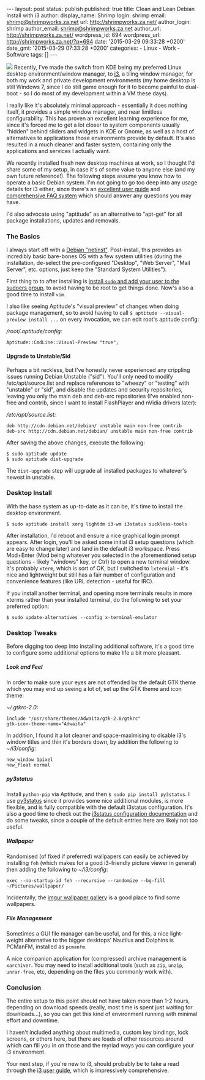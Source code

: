 --- layout: post status: publish published: true title: Clean and Lean
Debian Install with i3 author: display\_name: Shrimp login: shrimp
email: shrimp@shrimpworks.za.net url: http://shrimpworks.za.net/
author\_login: shrimp author\_email: shrimp@shrimpworks.za.net
author\_url: http://shrimpworks.za.net/ wordpress\_id: 694
wordpress\_url: http://shrimpworks.za.net/?p=694 date: '2015-03-29
09:33:28 +0200' date\_gmt: '2015-03-29 07:33:28 +0200' categories: -
Linux - Work - Software tags: \[\] ---

![](https://upload.wikimedia.org/wikipedia/commons/8/87/I3_window_manager_logo.png)
Recently, I've made the switch from KDE being my preferred Linux desktop
environment/window manager, to [i3](http://i3wm.org/), a tiling window
manager, for both my work and private development environments (my home
desktop is still Windows 7, since I do still game enough for it to
become painful to dual-boot - so I do most of my development within a VM
these days).

I really like it's absolutely minimal approach - essentially it does
nothing itself, it provides a simple window manager, and near limitless
configurability. This has proven an excellent learning experience for
me, since it's forced me to get a lot closer to system components
usually "hidden" behind sliders and widgets in KDE or Gnome, as well as
a host of alternatives to applications those environments provide by
default. It's also resulted in a much cleaner and faster system,
containing only the applications and services I actually want.

We recently installed fresh new desktop machines at work, so I thought
I'd share some of my setup, in case it's of some value to anyone else
(and my own future reference!). The following steps assume you know how
to operate a basic Debian system. I'm not going to go too deep into any
usage details for i3 either, since there's an [excellent user
guide](http://i3wm.org/docs/userguide.html) and [comprehensive FAQ
system](https://faq.i3wm.org/) which should answer any questions you may
have.

I'd also advocate using "aptitude" as an alternative to "apt-get" for
all package installations, updates and removals.

### The Basics

I always start off with a [Debian
"netinst"](https://www.debian.org/CD/netinst/). Post-install, this
provides an incredibly basic bare-bones OS with a few system utilities
(during the installation, de-select the pre-configured "Desktop", "Web
Server", "Mail Server", etc. options, just keep the "Standard System
Utilities").

First thing to to after installing is [install `sudo` and add your user
to the sudoers group](https://wiki.debian.org/sudo), to avoid having to
be root to get things done. Now's also a good time to install `vim`.

I also like seeing Aptitude's "visual preview" of changes when doing
package management, so to avoid having to call
`$ aptitude --visual-preview install ...` on every invocation, we can
edit root's aptitude config:

*/root/.aptitude/config:*

    Aptitude::CmdLine::Visual-Preview "true";

#### Upgrade to Unstable/Sid

Perhaps a bit reckless, but I've honestly never experienced any
crippling issues running Debian Unstable ("sid"). You'll only need to
modify /etc/apt/source.list and replace references to "wheezy" or
"testing" with "unstable" or "sid", and disable the updates and security
repositories, leaving you only the main deb and deb-src repositories
(I've enabled non-free and contrib, since I want to install FlashPlayer
and nVidia drivers later):

*/etc/apt/source.list:*

    deb http://cdn.debian.net/debian/ unstable main non-free contrib
    deb-src http://cdn.debian.net/debian/ unstable main non-free contrib

After saving the above changes, execute the following:

    $ sudo aptitude update
    $ sudo aptitude dist-upgrade

The `dist-upgrade` step will upgrade all installed packages to
whatever's newest in unstable.

### Desktop Install

With the base system as up-to-date as it can be, it's time to install
the desktop environment.

    $ sudo aptitude install xorg lightdm i3-wm i3status suckless-tools

After installation, I'd reboot and ensure a nice graphical login prompt
appears. After login, you'll be asked some initial i3 setup questions
(which are easy to change later) and land in the default i3 workspace.
Press Mod+Enter (Mod being whatever you selected in the aforementioned
setup questions - likely "windows" key, or Ctrl) to open a new terminal
window. It's probably `xterm`, which is sort of OK, but I switched to
`lxtermial` - it's nice and lightweight but still has a fair number of
configuration and convenience features (like URL detection - useful for
IRC).

If you install another terminal, and opening more terminals results in
more xterms rather than your installed terminal, do the following to set
your preferred option:

    $ sudo update-alternatives --config x-terminal-emulator

### Desktop Tweaks

Before digging too deep into installing additional software, it's a good
time to configure some additional options to make life a bit more
pleasant.

##### Look and Feel

In order to make sure your eyes are not offended by the default GTK
theme which you may end up seeing a lot of, set up the GTK theme and
icon theme:

*\~/.gtkrc-2.0:*

    include "/usr/share/themes/Adwaita/gtk-2.0/gtkrc"
    gtk-icon-theme-name="Adwaita"

In addition, I found it a lot cleaner and space-maximising to disable
i3's window titles and thin it's borders down, by addition the following
to *\~/i3/config*:

    new_window 1pixel
    new_float normal

##### py3status

Install `python-pip` via Aptitude, and then
`$ sudo pip install py3status`. I use
[py3status](https://github.com/ultrabug/py3status) since it provides
some nice additional modules, is more flexible, and is fully compatible
with the default i3status configuration. It's also a good time to check
out the [i3status configuration
documentation](http://i3wm.org/i3status/manpage.html) and do some
tweaks, since a couple of the default entries here are likely not too
useful.

##### Wallpaper

Randomised (of fixed if preferred) wallpapers can easily be achieved by
installing `feh` (which makes for a good i3-friendly picture viewer in
general) then adding the following to *\~/i3/config*:

    exec --no-startup-id feh --recursive --randomize --bg-fill ~/Pictures/wallpaper/

Incidentally, the [imgur wallpaper
gallery](https://imgur.com/r/wallpaper) is a good place to find some
wallpapers.

##### File Management

Sometimes a GUI file manager can be useful, and for this, a nice
light-weight alternative to the bigger desktops' Nautilus and Dolphins
is PCManFM, installed as `pcmanfm`.

A nice companion application for (compressed) archive management is
`xarchiver`. You may need to install additional tools (such as `zip`,
`unzip`, `unrar-free`, etc, depending on the files you commonly work
with).

### Conclusion

The entire setup to this point should not have taken more than 1-2
hours, depending on download speeds (really, most time is spent just
waiting for downloads...), so you can get this kind of environment
running with minimal effort and downtime.

I haven't included anything about multimedia, custom key bindings, lock
screens, or others here, but there are loads of other resources around
which can fill you in on those and the myriad ways you can configure
your i3 environment.

Your next step, if you're new to i3, should probably be to take a read
through the [i3 user guide](http://i3wm.org/docs/userguide.html), which
is impressively comprehensive.
